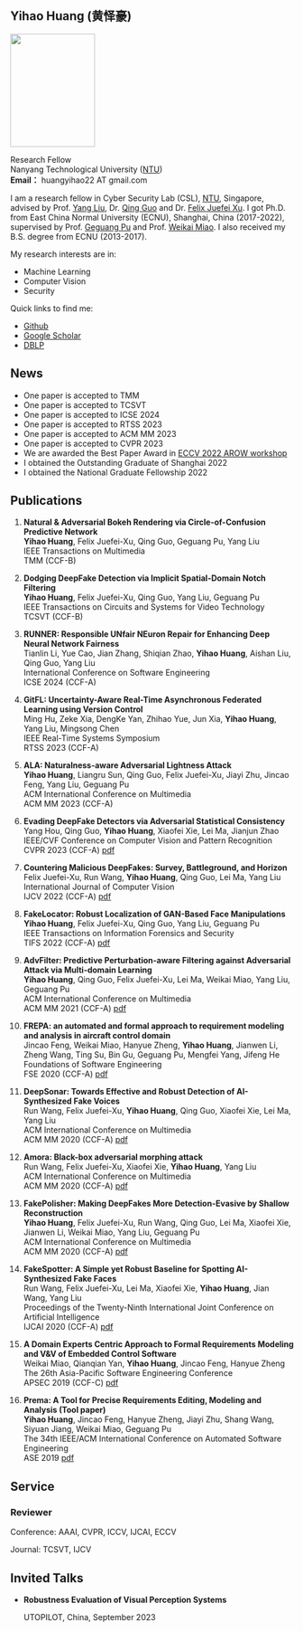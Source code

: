 ## Yihao Huang (黄怿豪)  

<img src="https://user-images.githubusercontent.com/16575311/180471803-dc415cc4-2e6c-488c-bc79-1910f25ea584.jpg" height="200px" width="150px" >


Research Fellow
<br>Nanyang Technological University ([NTU](https://www.ntu.edu.sg/Pages/home.aspx))
<br>**Email：** huangyihao22 AT gmail.com 

I am a research fellow in Cyber Security Lab (CSL), [NTU](https://www.ntu.edu.sg/Pages/home.aspx), Singapore, advised by Prof. [Yang Liu](https://personal.ntu.edu.sg/yangliu/), Dr. [Qing Guo](https://tsingqguo.github.io/) and Dr. [Felix Juefei Xu](http://xujuefei.com/). I got Ph.D. from East China Normal University (ECNU), Shanghai, China (2017-2022), supervised by Prof. [Geguang Pu](https://scholar.google.com/citations?user=niQAGcQAAAAJ&hl=zh-CN) and Prof. [Weikai Miao](https://faculty.ecnu.edu.cn/_s43/mwk/main.psp). I also received my B.S. degree from ECNU (2013-2017).

My research interests are in:
- Machine Learning
- Computer Vision
- Security

Quick links to find me:
- [Github](https://github.com/Huang-yihao)
- [Google Scholar](https://scholar.google.com/citations?user=yHSSQ6cAAAAJ&hl=zh-CN)
- [DBLP](https://dblp.org/pid/255/5085.html)

## News
- One paper is accepted to TMM
- One paper is accepted to TCSVT
- One paper is accepted to ICSE 2024
- One paper is accepted to RTSS 2023
- One paper is accepted to ACM MM 2023
- One paper is accepted to CVPR 2023
- We are awarded the Best Paper Award in [ECCV 2022 AROW workshop](https://eccv22-arow.github.io/)
- I obtained the Outstanding Graduate of Shanghai 2022
- I obtained the National Graduate Fellowship 2022

## Publications

1. **Natural & Adversarial Bokeh Rendering via Circle-of-Confusion Predictive Network**
<br>**Yihao Huang**, Felix Juefei-Xu, Qing Guo, Geguang Pu, Yang Liu 
<br>IEEE Transactions on Multimedia
<br>TMM (CCF-B)

1. **Dodging DeepFake Detection via Implicit Spatial-Domain Notch Filtering**
<br>**Yihao Huang**, Felix Juefei-Xu, Qing Guo, Yang Liu, Geguang Pu
<br>IEEE Transactions on Circuits and Systems for Video Technology
<br>TCSVT (CCF-B)

1. **RUNNER: Responsible UNfair NEuron Repair for Enhancing Deep Neural Network Fairness**
<br>Tianlin Li, Yue Cao, Jian Zhang, Shiqian Zhao, **Yihao Huang**, Aishan Liu, Qing Guo, Yang Liu
<br>International Conference on Software Engineering
<br>ICSE 2024 (CCF-A)

1. **GitFL: Uncertainty-Aware Real-Time Asynchronous Federated Learning using Version Control**
<br>Ming Hu, Zeke Xia, DengKe Yan, Zhihao Yue, Jun Xia, **Yihao Huang**, Yang Liu, Mingsong Chen
<br>IEEE Real-Time Systems Symposium
<br>RTSS 2023 (CCF-A)

1. **ALA: Naturalness-aware Adversarial Lightness Attack**
<br>**Yihao Huang**, Liangru Sun, Qing Guo, Felix Juefei-Xu, Jiayi Zhu, Jincao Feng, Yang Liu, Geguang Pu
<br>ACM International Conference on Multimedia
<br>ACM MM 2023 (CCF-A)

1. **Evading DeepFake Detectors via Adversarial Statistical Consistency**
<br>Yang Hou, Qing Guo, **Yihao Huang**, Xiaofei Xie, Lei Ma, Jianjun Zhao 
<br>IEEE/CVF Conference on Computer Vision and Pattern Recognition
<br>CVPR 2023 (CCF-A)  [pdf](https://openaccess.thecvf.com/content/CVPR2023/papers/Hou_Evading_DeepFake_Detectors_via_Adversarial_Statistical_Consistency_CVPR_2023_paper.pdf)

1. **Countering Malicious DeepFakes: Survey, Battleground, and Horizon**
<br>Felix Juefei-Xu, Run Wang, **Yihao Huang**, Qing Guo, Lei Ma, Yang Liu 
<br>International Journal of Computer Vision
<br>IJCV 2022 (CCF-A)   [pdf](https://ieeexplore.ieee.org/iel7/10206/4358835/09673747.pdf)

1. **FakeLocator: Robust Localization of GAN-Based Face Manipulations**
<br>**Yihao Huang**, Felix Juefei-Xu, Qing Guo, Yang Liu, Geguang Pu
<br>IEEE Transactions on Information Forensics and Security
<br>TIFS 2022 (CCF-A)   [pdf](https://drive.google.com/file/d/15xyiZlRVv9kyvPMAVAIbU3ebFOOqDj9J/view?usp=sharing)

1. **AdvFilter: Predictive Perturbation-aware Filtering against Adversarial Attack via Multi-domain Learning**
<br>**Yihao Huang**, Qing Guo, Felix Juefei-Xu, Lei Ma, Weikai Miao, Yang Liu, Geguang Pu
<br>ACM International Conference on Multimedia
<br>ACM MM 2021 (CCF-A)   [pdf](https://dl.acm.org/doi/10.1145/3474085.3475171)

1. **FREPA: an automated and formal approach to requirement modeling and analysis in aircraft control domain**
<br>Jincao Feng, Weikai Miao, Hanyue Zheng, **Yihao Huang**, Jianwen Li, Zheng Wang, Ting Su, Bin Gu, Geguang Pu, Mengfei Yang, Jifeng He
<br>Foundations of Software Engineering
<br>FSE 2020 (CCF-A)   [pdf](https://dl.acm.org/doi/abs/10.1145/3368089.3417047)

1. **DeepSonar: Towards Effective and Robust Detection of AI-Synthesized Fake Voices**
<br>Run Wang, Felix Juefei-Xu, **Yihao Huang**, Qing Guo, Xiaofei Xie, Lei Ma, Yang Liu
<br>ACM International Conference on Multimedia
<br>ACM MM 2020 (CCF-A)   [pdf](https://dl.acm.org/doi/abs/10.1145/3394171.3413716)

1. **Amora: Black-box adversarial morphing attack**
<br>Run Wang, Felix Juefei-Xu, Xiaofei Xie, **Yihao Huang**, Yang Liu
<br>ACM International Conference on Multimedia
<br>ACM MM 2020 (CCF-A)   [pdf](https://dl.acm.org/doi/10.1145/3394171.3413544)

1. **FakePolisher: Making DeepFakes More Detection-Evasive by Shallow Reconstruction**
<br>**Yihao Huang**, Felix Juefei-Xu, Run Wang, Qing Guo, Lei Ma, Xiaofei Xie, Jianwen Li, Weikai Miao, Yang Liu, Geguang Pu
<br>ACM International Conference on Multimedia
<br>ACM MM 2020  (CCF-A)  [pdf](https://dl.acm.org/doi/10.1145/3394171.3413732)

1. **FakeSpotter: A Simple yet Robust Baseline for Spotting AI-Synthesized Fake Faces**
<br>Run Wang, Felix Juefei-Xu, Lei Ma, Xiaofei Xie, **Yihao Huang**, Jian Wang, Yang Liu
<br>Proceedings of the Twenty-Ninth International Joint Conference on Artificial Intelligence
<br>IJCAI 2020 (CCF-A)  [pdf](https://www.ijcai.org/proceedings/2020/476)

1. **A Domain Experts Centric Approach to Formal Requirements Modeling and V&V of Embedded Control Software**
<br>Weikai Miao, Qianqian Yan, **Yihao Huang**, Jincao Feng, Hanyue Zheng
<br>The 26th Asia-Pacific Software Engineering Conference
<br>APSEC 2019 (CCF-C)  [pdf](https://ieeexplore.ieee.org/document/8945525)

1. **Prema: A Tool for Precise Requirements Editing, Modeling and Analysis (Tool paper)**
<br>**Yihao Huang**, Jincao Feng, Hanyue Zheng, Jiayi Zhu, Shang Wang, Siyuan Jiang, Weikai Miao, Geguang Pu 
<br>The 34th IEEE/ACM International Conference on Automated Software Engineering
<br>ASE 2019   [pdf](https://ieeexplore.ieee.org/document/8952250)

## Service
### Reviewer

Conference: AAAI, CVPR, ICCV, IJCAI, ECCV

Journal: TCSVT, IJCV

## Invited Talks
- **Robustness Evaluation of Visual Perception Systems**
  
   UTOPILOT, China, September 2023







